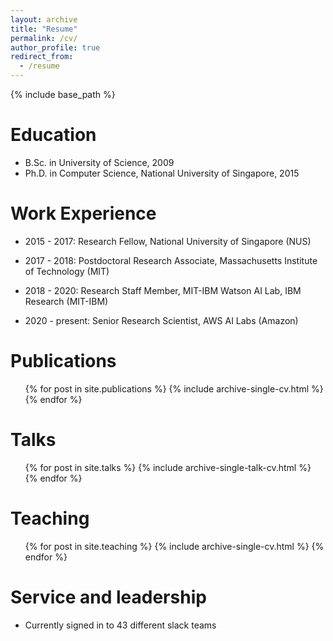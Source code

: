 ```yaml
---
layout: archive
title: "Resume"
permalink: /cv/
author_profile: true
redirect_from:
  - /resume
---
```


{% include base_path %}

Education
======
* B.Sc. in University of Science, 2009
* Ph.D. in Computer Science, National University of Singapore, 2015

Work Experience
======
* 2015 - 2017: Research Fellow, National University of Singapore (NUS)

* 2017 - 2018: Postdoctoral Research Associate, Massachusetts Institute of Technology (MIT)

* 2018 - 2020: Research Staff Member, MIT-IBM Watson AI Lab, IBM Research (MIT-IBM)

* 2020 - present: Senior Research Scientist, AWS AI Labs (Amazon)

Publications
======
  <ul>{% for post in site.publications %}
    {% include archive-single-cv.html %}
  {% endfor %}</ul>
  
Talks
======
  <ul>{% for post in site.talks %}
    {% include archive-single-talk-cv.html %}
  {% endfor %}</ul>
  
Teaching
======
  <ul>{% for post in site.teaching %}
    {% include archive-single-cv.html %}
  {% endfor %}</ul>
  
Service and leadership
======
* Currently signed in to 43 different slack teams
